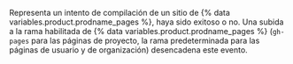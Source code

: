 Representa un intento de compilación de un sitio de {% data variables.product.prodname_pages %}, haya sido exitoso o no. Una subida a la rama habilitada de {% data variables.product.prodname_pages %} (`gh-pages` para las páginas de proyecto, la rama predeterminada para las páginas de usuario y de organización) desencadena este evento.

